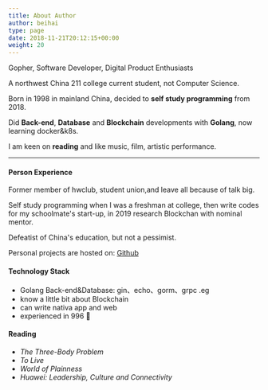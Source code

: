 ```yaml
---
title: About Author
author: beihai
type: page
date: 2018-11-21T20:12:15+00:00
weight: 20
---
```


Gopher, Software Developer, Digital Product Enthusiasts

A northwest China 211 college current student, not Computer Science.

Born in 1998 in mainland China, decided to **self study programming** from 2018.

Did **Back-end**, **Database** and **Blockchain** developments with **Golang**, now learning docker&k8s.

I am keen on **reading** and like music, film, artistic performance.

------

#### Person Experience

Former member of hwclub, student union,and leave all because of talk big.

Self study programming when I was a freshman at college, then write codes for my schoolmate's start-up, in 2019 research Blockchan with nominal mentor.

Defeatist of China's education, but not a pessimist.

 Personal projects are hosted on: [Github](https://github.com/wingsxdu)

#### Technology Stack

- Golang Back-end&Database: gin、echo、gorm、grpc .eg
- know a little bit about Blockchain
- can write nativa app and web
- experienced in 996 🙂

#### Reading

- *The Three-Body Problem*
- *To Live*
-  *World of Plainness*
-  *Huawei: Leadership, Culture and Connectivity*
